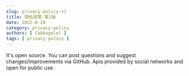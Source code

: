 ```yaml
---
slug: privacy-policy-v1
title: 隐私政策-第1版
date: 2022-8-28
category: privacy-policy
authors: [ Cabbagelol ]
tags: [ privacy-policy ]
---
```


It's open source. You can post questions and suggest changes/improvements via GitHub. Apis provided by social networks and open for public use.
